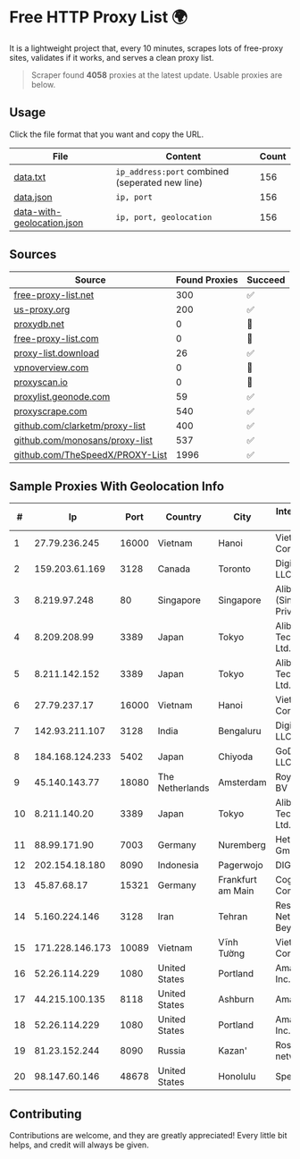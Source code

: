 
# Free HTTP Proxy List 🌍

It is a lightweight project that, every 10 minutes, scrapes lots of free-proxy sites, validates if it works, and serves a clean proxy list.


> Scraper found **4058** proxies at the latest update. Usable proxies are below.

## Usage

Click the file format that you want and copy the URL.


|File|Content|Count|
|----|-------|-----|
|[data.txt](https://raw.githubusercontent.com/themiralay/Proxy-List-World/master/data.txt)|`ip_address:port` combined (seperated new line)|156|
|[data.json](https://raw.githubusercontent.com/themiralay/Proxy-List-World/master/data.json)|`ip, port`|156|
|[data-with-geolocation.json](https://raw.githubusercontent.com/themiralay/Proxy-List-World/master/data-with-geolocation.json)|`ip, port, geolocation`|156|

## Sources

|Source|Found Proxies|Succeed|
|------|-------------|-------|
|[free-proxy-list.net](https://free-proxy-list.net)|300|✅|
|[us-proxy.org](https://www.us-proxy.org)|200|✅|
|[proxydb.net](http://proxydb.net)|0|🚫|
|[free-proxy-list.com](https://free-proxy-list.com/?page=&port=&type%5B%5D=http&type%5B%5D=https&up_time=0&search=Search)|0|🚫|
|[proxy-list.download](https://www.proxy-list.download/HTTP)|26|✅|
|[vpnoverview.com](https://vpnoverview.com/privacy/anonymous-browsing/free-proxy-servers)|0|🚫|
|[proxyscan.io](https://www.proxyscan.io)|0|🚫|
|[proxylist.geonode.com](https://proxylist.geonode.com/api/proxy-list?limit=300&page=1&sort_by=lastChecked&sort_type=desc&protocols=http,https)|59|✅|
|[proxyscrape.com](https://api.proxyscrape.com/v2/?request=displayproxies&protocol=http&timeout=10000&country=all&ssl=all&anonymity=all)|540|✅|
|[github.com/clarketm/proxy-list](https://raw.githubusercontent.com/clarketm/proxy-list/master/proxy-list-raw.txt)|400|✅|
|[github.com/monosans/proxy-list](https://raw.githubusercontent.com/monosans/proxy-list/main/proxies/http.txt)|537|✅|
|[github.com/TheSpeedX/PROXY-List](https://raw.githubusercontent.com/TheSpeedX/PROXY-List/master/http.txt)|1996|✅|


## Sample Proxies With Geolocation Info

|#|Ip|Port|Country|City|Internet Service Provider|
|-|--|----|-------|----|-------------------------|
|1|27.79.236.245|16000|Vietnam|Hanoi|Viettel Corporation|
|2|159.203.61.169|3128|Canada|Toronto|DigitalOcean, LLC|
|3|8.219.97.248|80|Singapore|Singapore|Alibaba Cloud (Singapore) Private Limited|
|4|8.209.208.99|3389|Japan|Tokyo|Alibaba (US) Technology Co., Ltd.|
|5|8.211.142.152|3389|Japan|Tokyo|Alibaba (US) Technology Co., Ltd.|
|6|27.79.237.17|16000|Vietnam|Hanoi|Viettel Corporation|
|7|142.93.211.107|3128|India|Bengaluru|DigitalOcean, LLC|
|8|184.168.124.233|5402|Japan|Chiyoda|GoDaddy.com, LLC|
|9|45.140.143.77|18080|The Netherlands|Amsterdam|RoyaleHosting BV|
|10|8.211.140.20|3389|Japan|Tokyo|Alibaba (US) Technology Co., Ltd.|
|11|88.99.171.90|7003|Germany|Nuremberg|Hetzner Online GmbH|
|12|202.154.18.180|8090|Indonesia|Pagerwojo|DIGITNET|
|13|45.87.68.17|15321|Germany|Frankfurt am Main|Cogent Communications|
|14|5.160.224.146|3128|Iran|Tehran|Respina Networks & Beyond PJSC|
|15|171.228.146.173|10089|Vietnam|Vĩnh Tường|Viettel Corporation|
|16|52.26.114.229|1080|United States|Portland|Amazon.com, Inc.|
|17|44.215.100.135|8118|United States|Ashburn|Amazon.com|
|18|52.26.114.229|1080|United States|Portland|Amazon.com, Inc.|
|19|81.23.152.244|8090|Russia|Kazan'|Rostelecom networks|
|20|98.147.60.146|48678|United States|Honolulu|Spectrum|



## Contributing

Contributions are welcome, and they are greatly appreciated! Every
little bit helps, and credit will always be given.

